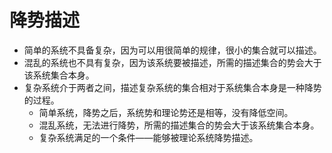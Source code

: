 

# 降势描述
- 简单的系统不具备复杂，因为可以用很简单的规律，很小的集合就可以描述。
- 混乱的系统也不具有复杂，因为该系统要被描述，所需的描述集合的势会大于该系统集合本身。
- 复杂系统介于两者之间，描述复杂系统的集合相对于系统集合本身是一种降势的过程。
	- 简单系统，降势之后，系统势和理论势还是相等，没有降低空间。
	- 混乱系统，无法进行降势，所需的描述集合的势会大于该系统集合本身。
	- 复杂系统满足的一个条件——能够被理论系统降势描述。